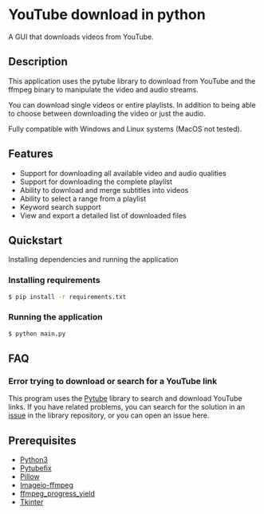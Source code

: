 # YouTube download in python
A GUI that downloads videos from YouTube.

## Description
This application uses the pytube library to download from YouTube and the ffmpeg binary to manipulate the video and audio streams.

You can download single videos or entire playlists. In addition to being able to choose between downloading the video or just the audio.

Fully compatible with Windows and Linux systems (MacOS not tested).

## Features
* Support for downloading all available video and audio qualities
* Support for downloading the complete playlist
* Ability to download and merge subtitles into videos
* Ability to select a range from a playlist
* Keyword search support
* View and export a detailed list of downloaded files

## Quickstart
Installing dependencies and running the application

### Installing requirements
```bash
$ pip install -r requirements.txt
```

### Running the application
```bash
$ python main.py
```

## FAQ
### Error trying to download or search for a YouTube link
This program uses the [Pytube](https://github.com/pytube/pytube) library to search and download YouTube links. If you have related problems, you can search for the solution in an [issue](https://github.com/pytube/pytube/issues) in the library repository, or you can open an issue here.

## Prerequisites
* [Python3](https://www.python.org)
* [Pytubefix](https://github.com/JuanBindez/pytubefix)
* [Pillow](https://pillow.readthedocs.io/en/stable/)
* [Imageio-ffmpeg](https://github.com/imageio/imageio-ffmpeg)
* [ffmpeg_progress_yield](https://github.com/slhck/ffmpeg-progress-yield)
* [Tkinter](https://docs.python.org/3/library/tkinter.html)
